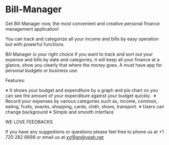 # Bill-Manager

Get Bill Manager now, the most convenient and creative personal finance management application!

You can track and categorize all your income and bills by easy operation but with powerful functions. 

Bill Manager is your right choice if you want to track and sort out your expense and bills by date and categories, it will keep all your finance at a glance, show you clearly that where the money goes. A must have app for personal budgets or business use.

Features:

※ It shows your budget and expenditure by a graph and pie chart so you can see the amount of your expenditure against your budget quickly. 
※ Record your expenses by various categories such as, income, common, eating, fruits, snacks, shopping, cards, cloth, shoes, transport.
※ Users can change background 
※ Simple and smooth interface

WE LOVE FEEDBACKS

If you have any suggestions or questions please feel free to phone us at +1 720 282 6698 or email us at xyf8gn@yeah.net
